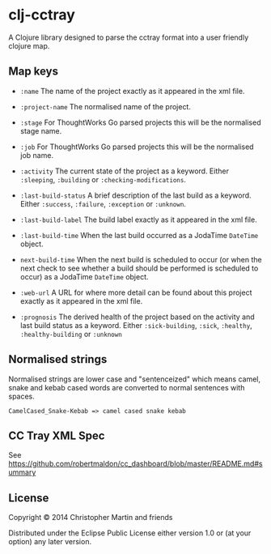 # clj-cctray

A Clojure library designed to parse the cctray format into a user friendly clojure map.

## Map keys

- `:name`
  The name of the project exactly as it appeared in the xml file.

- `:project-name`
  The normalised name of the project.

- `:stage`
  For ThoughtWorks Go parsed projects this will be the normalised stage name.

- `:job`
  For ThoughtWorks Go parsed projects this will be the normalised job name.

- `:activity`
  The current state of the project as a keyword. Either `:sleeping`, `:building` or `:checking-modifications`.

- `:last-build-status`
  A brief description of the last build as a keyword. Either `:success`, `:failure`, `:exception` or `:unknown`.

- `:last-build-label`
  The build label exactly as it appeared in the xml file.

- `:last-build-time`
  When the last build occurred as a JodaTime `DateTime` object.

- `next-build-time`
  When the next build is scheduled to occur (or when the next check to see whether a build should be performed is
  scheduled to occur) as a JodaTime `DateTime` object.

- `:web-url`
  A URL for where more detail can be found about this project exactly as it appeared in the xml file.

- `:prognosis`
  The derived health of the project based on the activity and last build status as a keyword. Either `:sick-building`,
  `:sick`, `:healthy`, `:healthy-building` or `:unknown`

## Normalised strings

Normalised strings are lower case and "sentenceized" which means camel, snake and kebab cased words are converted to normal sentences with spaces.

```
CamelCased_Snake-Kebab => camel cased snake kebab
```

## CC Tray XML Spec

See https://github.com/robertmaldon/cc_dashboard/blob/master/README.md#summary

## License

Copyright © 2014 Christopher Martin and friends

Distributed under the Eclipse Public License either version 1.0 or (at
your option) any later version.
